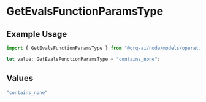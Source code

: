 # GetEvalsFunctionParamsType

## Example Usage

```typescript
import { GetEvalsFunctionParamsType } from "@orq-ai/node/models/operations";

let value: GetEvalsFunctionParamsType = "contains_none";
```

## Values

```typescript
"contains_none"
```